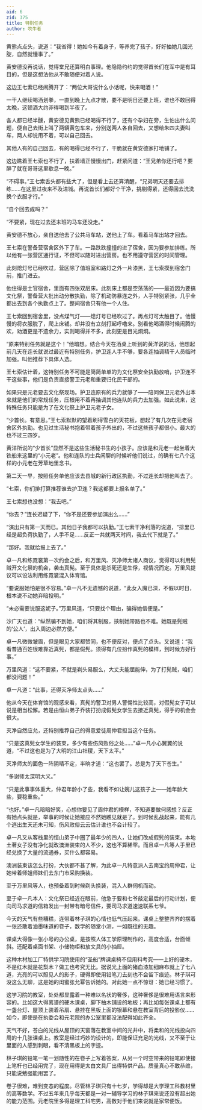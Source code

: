 ```yaml
---
aid: 6
zid: 375
title: 特别任务
author: 吹牛者
---
```


黄熊点点头，说道：“我省得！她如今有着身子，等养完了孩子，好好抽她几回光腚，自然就懂事了。”

黄安德没再说话，觉得堂兄还算明白事理。他隐隐约约的觉得首长们在军中是有耳目的，但是这想法他从不敢随便对着人说。

这边王七索已经闹腾开了：“两位大哥说什么小话呢，快来喝酒！”

一干人继续喝酒划拳，一直到晚上九点才散，要不是明日还要上班，谁也不敢回得太晚，这顿酒大约非得喝到半夜了。

各人都已经半醺，黄安德见黄熊已经喝得不行了，还有个孕妇在旁，生怕出什么问题，便自己去街上叫了两辆黄包车来，分别送两人各自回去，又想给朱四夫妻叫车，两人却说用不着，可以自己回去。

其他人有的自己回去，有的喝得已经不行了，干脆就在黄安德家打地铺了。

这边瞧着王七索也不行了，扶着墙正慢慢出门，赶紧问道：“王兄弟你还行吧？要醉了就在哥哥这里歇息一晚。”

“不碍事。”王七索舌头都有些大了，但是看上去还算清醒，“兄弟明天还要去排练……在这里过夜来不及进城。再说首长们都好个干净，挑剔得紧，还得回去洗洗换个衣服才行。”

“自个回去成吗？”

“不要紧，现在过去还末班的马车还没走。”

黄安德不放心，亲自送他去了公共马车站，送他上了车。看着马车出站才回去。

王七索在警备营宿舍区外下了车。一路跌跌撞撞的进了宿舍，因为要参加排练。所以他有一张营区通行证，不但可以随时进出营房。也不用遵守营区的时间管理。

此刻熄灯号已经吹过，营区除了值班室和路灯之外一片漆黑，王七索摸到宿舍门前，推门进去。

他住得是士官宿舍，里面有四张双层床。此刻床上都是空荡荡的——最近因为要搞文化祭，警备营大批出动分散执勤，除了机动防暴连之外，人手特别紧张，几乎全都出去到各个执勤点上了。整间宿舍只有他一个人住。

王七索回到宿舍里，没点煤气灯——熄灯号已经吹过了。再点灯可太触目了。他慢慢的将衣服脱了，爬上床铺。却并没有立刻打起呼噜来。别看他喝酒得时候闹腾的欢，劝酒更是不遗余力，实则喝得并不多，此刻更是目光炯炯。

“原来特别任务就是这个！”他暗想。结合今天在酒桌上听到的黄洋说的话，他想起前几天在连长就说过最近有特别任务，护卫连人手不够，要各连抽调精干人员临时加强。叫他推荐下具体人选。

王七索估计着，这特别任务不可能是简简单单的为文化祭安全执勤放哨，护卫连不干这些事，他们是负责直接警卫元老和重要归化民干部的。

如果只是元老要去文化祭现场。护卫连原有的兵力就够了——陪同保卫元老外出本来就是他们的常规任务，压根用不着再抽调其他连队的兵力去加强。如此说来，这特殊任务只能是为了在文化祭上护卫元老子女。

“少首长。有意思。”王七索默默的望着刷得雪白的天花板，想起了有几次在元老宿舍区外执勤。也见过生活秘书抱着带着孩子外出的，不过这些孩子都很小。最大的也不过三四岁。

黄洋所说的“少首长”显然不是这些生活秘书生的小孩子。应该是和元老一起坐着大铁船来这里的“小元老”。他和连队的士兵闲聊的时候听他们说过，的确有七八个这样的小元老在芳草地里念书。

第二天一早，按照任务单他应该去县城的新行政区执勤，不过连长却把他叫去了。

“七索，你们排打算推荐谁去护卫连？我这都要上报名单了。”

王七索想也没想：“我去吧。”

“你去？”连长迟疑了下，“你不是还要参加演出么……”

“演出只有第一天而已。其他日子我都可以执勤。”王七索干净利落的说道，“排里已经是超负荷执勤了，人手不足……反正一共就两天时间，我去代下就是了。”

“那好。我就给报上去了。”

卓一凡和练霓裳第一次约会之后，和万里风、灭净师太诸人商议，觉得可以利用髡贼开文化祭的机会，袭击真髡。至于具体是杀死还是生俘，视情况而定。万里风提议可以设法利用练霓裳混入体育馆。

“要说服她怕是很不容易。”卓一凡不无遗憾的说道，“此女入魔已深，不假以时日，根本说不动她弃暗投明。”

“未必需要说服这妮子。”万里风道，“只要找个理由，骗得她信便是。”

沙广天也道：“纵然骗不到她，咱们将其制服，挟制她带路也不难。她既是髡贼的‘公人’，出入周边必然方便。”

卓一凡微微皱眉，但是眼见大家都赞同，也不便反对，便点了点头。又说道：“我看普通百姓很难靠近真髡，都是假髡。须得有几位扮作真髡的模样，到时候方好行事。”

万里风道：“这不要紧，不就是剃头易服么，大丈夫能屈能伸，为了打髡贼，咱们都没问题！”

卓一凡道：“此事，还得灭净师太点头……”

他从今天在体育馆的观感来看，真髡的警卫对男人警惕性比较高，对假髡女子可以说是相当松懈。若是由恒山弟子乔装打扮成假髡女学生去接近真髡，得手的机会会很大。

灭净自然应允，还特别推荐自己的得意爱徒周仲君担当这个任务。

“只是这真髡女学生的装束，多少有些伤风败俗之处……”卓一凡小心翼翼的说道，“不过这也是为了大明的江山社稷，天下太平。”

灭净师太的面色一阵阴晴不定，半晌才道：“这也罢了。总是为了天下苍生。”

“多谢师太深明大义。”

“只是此事事体重大，仲君年龄小了些，我看不如让婉儿这孩子上——她年龄大些，要稳重些。”

“也好。”卓一凡暗暗好笑，心想你要见了周仲君的模样，不知道要做何感想？反正有她点头就是，举事的时候让她接应不然她瞧见就是了。到时候乱战起来，能有几个逃出生天还未可知，伤风败俗云云估计谁也不会计较了。

卓一凡又从客栈里的恒山弟子中圈了最年少的四人，让她们改成假髡的装束。本地土著女子没有净化就改澳洲装束的人不少，这也不算稀罕。而且卓一凡等人手里已经兑换了大量的流通券，买什么都容易。

澳洲装束该怎么打扮，大伙都不甚了解，为此卓一凡特意派人去南宝约周仲君，让她带着师姐师妹们去东门市采购换装。

至于万里风等人，也预备着到时候剃头换装，混入人群伺机而动。

至于卓一凡本人：文化祭已经近在眼前，他急于要和七爷敲定最后的行动计划，便向司马求道的信箱发出一封带有暗号信件，要司马求道速速联系七爷。

今天的天气有些糟糕，连带着林子琪的心情也低气压起来。课桌上整整齐齐的摆着一张还散着油墨味道的卷子，数学的随堂小测，一如既往的无趣。

课桌大得像一张小号的办公桌，是按照人体工学原理制作的，高度合适，台面倾斜。还配着桌面书架、小储物柜和放文具的小抽屉。

这种木材加工厂特供学习院使用的“圣船”牌课桌椅不但用料考究——上好的硬木，不是红木就是花梨木？做工也考究无比。据说光上面的猪血漆加细麻布就上了七八道，光亮的可以照见人的影子，硬得即使用铅笔刀去刻也不会留下痕迹。林子琪可没这么无聊，这是她的闺蜜张允幂告诉她的。对此她一点不惊讶：她已经习惯了。

这学习院的教室，处处都显露着一种难以名状的奢侈，这种奢侈是很难用语言来形容的。比如这大得离谱的硬木课桌，脚下柚木铺设的地板；再比如每张课桌上都有一盏台灯、屋顶上装着吊扇、悬挂在黑板上面的银幕和悬在教室背后的投影仪……如今，即使是在执委会和元老院的办公室里都没法配得如此齐全。

天气不好，苍白的光线从屋顶的天窗落在教室中间的光井中，将柔和的光线投向四周的十几张课桌上。教室是经过巧妙的设计的，即能保证充足的光线，又不至于让里面的人感到刺眼，看不清黑板上的字迹。

林子琪的铅笔一笔一划随性的在卷子上写着答案，从另一个时空带来的铅笔即使接上笔杆也已经用完了，现在用得是太白文具厂出得特供产品。质量真心不敢恭维，只能说勉强能用罢了。

卷子很难，难到变态的程度。尽管林子琪只有十七岁，学得却是大学理工科教材里的高等数学。不过五年来几乎每天都是一对一辅导学习的林子琪来说还没有超出她的能力范围。元老院里多得是理工科宅男，高数对于他们来说就是家常便饭。
